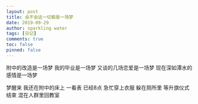 ```yaml
---
layout: post
title: 会不会这一切都是一场梦
date: 2019-09-29
author: sparkling water
tags: [日记]
comments: true
toc: false
pinned: false
---
```


附中的改造是一场梦
我的毕业是一场梦
又谈的几场恋爱是一场梦
现在深如潭水的感情是一场梦

梦醒来
我还在附中的床上
一看表
已经8点
急忙穿上衣服
躲在厕所里
等升旗仪式结束
混在人群里回教室
